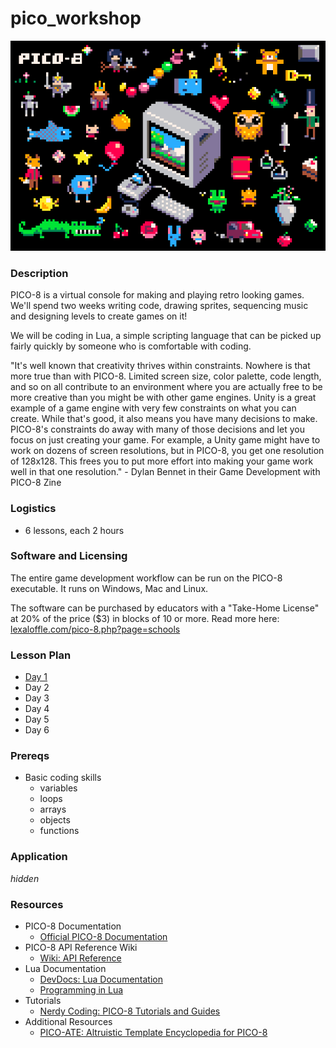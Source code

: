 # pico_workshop

![pico8_postcard](images/pico8_postcard.png)

### Description
PICO-8 is a virtual console for making and playing retro looking games. We'll spend two weeks writing code, drawing sprites, sequencing music and designing levels to create games on it!

We will be coding in Lua, a simple scripting language that can be picked up fairly quickly by someone who is comfortable with coding.

"It's well known that creativity thrives within constraints. Nowhere is that more true than with PICO-8. Limited screen size, color palette, code length, and so on all contribute to an environment where you are actually free to be more creative than you might be with other game engines.
Unity is a great example of a game engine with very few constraints on what you can create. While that's good, it also means you have many decisions to make. PICO-8's constraints do away with many of those decisions and let you focus on just creating your game.
For example, a Unity game might have to work on dozens of screen resolutions, but in PICO-8, you get one resolution of 128x128. This frees you to put more effort into making your game work well in that one resolution." - Dylan Bennet in their Game Development with PICO-8 Zine

### Logistics
- 6 lessons, each 2 hours

### Software and Licensing
The entire game development workflow can be run on the PICO-8 executable.
It runs on Windows, Mac and Linux.

The software can be purchased by educators with a "Take-Home License" at 20% of the price ($3) in blocks of 10 or more.
Read more here: [lexaloffle.com/pico-8.php?page=schools](lexaloffle.com/pico-8.php?page=schools)

### Lesson Plan

- [Day 1](lesson_plan/day_1.md)
- Day 2
- Day 3
- Day 4
- Day 5
- Day 6

### Prereqs

- Basic coding skills
  - variables
  - loops
  - arrays
  - objects
  - functions

### Application 
_hidden_


### Resources
- PICO-8 Documentation
  - [Official PICO-8 Documentation](https://www.lexaloffle.com/pico-8.php?page=resources)
- PICO-8 API Reference Wiki
  - [Wiki: API Reference](https://pico-8.fandom.com/wiki/APIReference)
- Lua Documentation
  - [DevDocs: Lua Documentation](https://devdocs.io/lua/)
  - [Programming in Lua](https://www.lua.org/pil/contents.html)
- Tutorials
  - [Nerdy Coding: PICO-8 Tutorials and Guides](https://nerdyteachers.com/PICO-8/)
- Additional Resources
  - [PICO-ATE: Altruistic Template Encyclopedia for PICO-8](https://www.pico-ate.com/)

